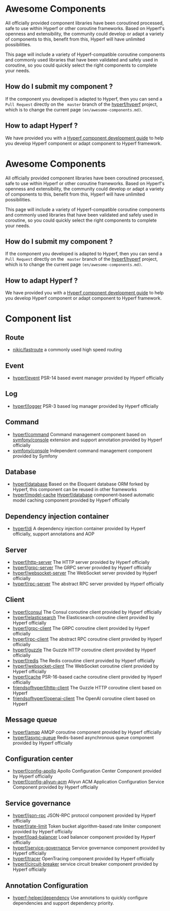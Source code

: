 # Awesome Components
All officially provided component libraries have been coroutined processed, safe to use within Hyperf or other coroutine frameworks. Based on Hyperf's openness and extensibility, the community could develop or adapt a variety of components to this, benefit from this, Hyperf will have unlimited possibilities.

This page will include a variety of Hyperf-compatible coroutine components and commonly used libraries that have been validated and safely used in coroutine, so you could quickly select the right components to complete your needs.

##  How do I submit my component ?
If the component you developed is adapted to Hyperf, then you can send a `Pull Request` directly on the ` master` branch of the [hyperf/hyperf](https://github.com/hyperf/hyperf) project, which is to change the current page `(en/awesome-components.md)`.

## How to adapt Hyperf ?
We have provided you with a [Hyperf component development guide](en/component-guide/intro) to help you develop Hyperf component or adapt component to Hyperf framework.

# Awesome Components
All officially provided component libraries have been coroutined processed, safe to use within Hyperf or other coroutine frameworks. Based on Hyperf's openness and extensibility, the community could develop or adapt a variety of components to this, benefit from this, Hyperf will have unlimited possibilities.

This page will include a variety of Hyperf-compatible coroutine components and commonly used libraries that have been validated and safely used in coroutine, so you could quickly select the right components to complete your needs.

##  How do I submit my component ?
If the component you developed is adapted to Hyperf, then you can send a `Pull Request` directly on the ` master` branch of the [hyperf/hyperf](https://github.com/hyperf/hyperf) project, which is to change the current page `(en/awesome-components.md)`.

## How to adapt Hyperf ?
We have provided you with a [Hyperf component development guide](en/component-guide/intro) to help you develop Hyperf component or adapt component to Hyperf framework.

# Component list

## Route 
 - [nikic/fastroute](https://github.com/nikic/FastRoute) a commonly used high speed routing

## Event
 - [hyperf/event](https://github.com/hyperf/event) PSR-14 based event manager provided by Hyperf officially

## Log
 - [hyperf/logger](https://github.com/hyperf/logger) PSR-3 based log manager provided by Hyperf officially

## Command
 - [hyperf/command](https://github.com/hyperf/command) Command management component based on [symfony/console](https://github.com/symfony/console) extension and support annotation provided by Hyperf officially
 - [symfony/console](https://github.com/symfony/console) Independent command management component provided by Symfony

## Database
 - [hyperf/database](https://github.com/hyperf/database) Based on the Eloquent database ORM forked by Hyperf, this component can be reused in other frameworks
 - [hyperf/model-cache](https://github.com/hyperf/model-cache) [Hyperf/database](https://github.com/hyperf/database) component-based automatic model caching component provided by Hyperf officially

## Dependency injection container
 - [hyperf/di](https://github.com/hyperf/di) A dependency injection container provided by Hyperf officially, support annotations and AOP

## Server
 - [hyperf/http-server](https://github.com/hyperf/http-server) The HTTP server provided by Hyperf officially
 - [hyperf/grpc-server](https://github.com/hyperf/grpc-server) The GRPC server provided by Hyperf officially
 - [hyperf/websocket-server](https://github.com/hyperf/websocket-server) The WebSocket server provided by Hyperf officially
 - [hyperf/rpc-server](https://github.com/hyperf/rpc-server) The abstract RPC server provided by Hyperf officially

## Client
 - [hyperf/consul](https://github.com/hyperf/consul) The Consul coroutine client provided by Hyperf officially
 - [hyperf/elasticsearch](https://github.com/hyperf/elasticsearch) The Elasticsearch coroutine client provided by Hyperf officially
 - [hyperf/grpc-client](https://github.com/hyperf/grpc-client) The GRPC coroutine client provided by Hyperf officially
 - [hyperf/rpc-client](https://github.com/hyperf/rpc-client) The abstract RPC coroutine client provided by Hyperf officially
 - [hyperf/guzzle](https://github.com/hyperf/guzzle) The Guzzle HTTP coroutine client provided by Hyperf officially
 - [hyperf/redis](https://github.com/hyperf/redis) The Redis coroutine client provided by Hyperf officially
 - [hyperf/websocket-client](https://github.com/hyperf/websocket-client) The WebSocket coroutine client provided by Hyperf officially
 - [hyperf/cache](https://github.com/hyperf/cache) PSR-16-based cache coroutine client provided by Hyperf officially
- [friendsofhyperf/http-client](https://github.com/friendsofhyperf/http-client) The Guzzle HTTP coroutine client based on Hyperf
- [friendsofhyperf/openai-client](https://github.com/friendsofhyperf/openai-client) The OpenAI coroutine client based on Hyperf

## Message queue
 - [hyperf/amqp](https://github.com/hyperf/amqp) AMQP coroutine component provided by Hyperf officially
 - [hyperf/async-queue](https://github.com/hyperf/async-queue) Redis-based asynchronous queue component provided by Hyperf officially

## Configuration center
 - [hyperf/config-apollo](https://github.com/hyperf/config-apollo) Apollo Configuration Center Component provided by Hyperf officially
 - [hyperf/config-aliyun-acm](https://github.com/hyperf/config-aliyun-acm) Aliyun ACM Application Configuration Service Component provided by Hyperf officially

## Service governance
- [hyperf/json-rpc](https://github.com/hyperf/json-rpc) JSON-RPC protocol component provided by Hyperf officially
- [hyperf/rate-limit](https://github.com/hyperf/rate-limit) Token bucket algorithm-based rate limiter component provided by Hyperf officially
- [hyperf/load-balancer](https://github.com/hyperf/load-balancer) Load balancer component provided by Hyperf officially
- [hyperf/service-governance](https://github.com/hyperf/service-governance) Service governance component provided by Hyperf officially
- [hyperf/tracer](https://github.com/hyperf/tracer) OpenTracing component provided by Hyperf officially
- [hyperf/circuit-breaker](https://github.com/hyperf/circuit-breaker) service circuit breaker component provided by Hyperf officially

## Annotation Configuration
- [hyperf-helper/dependency](https://github.com/lazychanger/hyperf-helper-dependency) Use annotations to quickly configure dependencies and support dependency priority.

